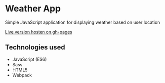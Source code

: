 # Weather App

Simple JavaScript application for displaying weather based on user location

[Live version hosten on gh-pages](https://verthon.github.io/Weather-App/)

## Technologies used

- JavaScript (ES6)
- Sass
- HTML5
- Webpack
